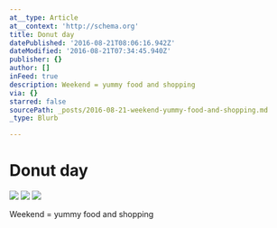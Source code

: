 ```yaml
---
at__type: Article
at__context: 'http://schema.org'
title: Donut day
datePublished: '2016-08-21T08:06:16.942Z'
dateModified: '2016-08-21T07:34:45.940Z'
publisher: {}
author: []
inFeed: true
description: Weekend = yummy food and shopping
via: {}
starred: false
sourcePath: _posts/2016-08-21-weekend-yummy-food-and-shopping.md
_type: Blurb

---
```

# Donut day
![](https://the-grid-user-content.s3-us-west-2.amazonaws.com/550de9c8-011a-4bb5-8e5e-3c057c7f7fe7.jpg)
![](https://the-grid-user-content.s3-us-west-2.amazonaws.com/4c06f9ce-571c-462e-b3a9-f4310c2031a1.jpg)
![](https://the-grid-user-content.s3-us-west-2.amazonaws.com/c57a92d7-9cd3-4ed5-8817-c013a8534443.jpg)

Weekend = yummy food and shopping